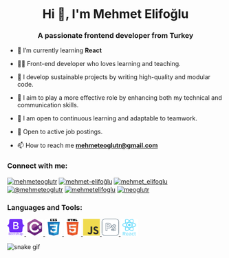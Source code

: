 <h1 align="center">Hi 👋, I'm Mehmet Elifoğlu</h1>
<h3 align="center">A passionate frontend developer from Turkey</h3>


- 🌱 I’m currently learning **React**

- 👨‍💻 Front-end developer who loves learning and teaching.
  
- 📝 I develop sustainable projects by writing high-quality and modular code.

- 📄 I aim to play a more effective role by enhancing both my technical and communication skills.

- 👯 I am open to continuous learning and adaptable to teamwork. 

- 🤝 Open to active job postings. 

- 📫 How to reach me **mehmeteoglutr@gmail.com**



<h3 align="left">Connect with me:</h3>
<p align="left">
<a href="https://twitter.com/mehmeteoglutr" target="blank"><img align="center" src="https://raw.githubusercontent.com/rahuldkjain/github-profile-readme-generator/master/src/images/icons/Social/twitter.svg" alt="mehmeteoglutr" height="30" width="40" /></a>
<a href="https://linkedin.com/in/mehmet-elifoğlu" target="blank"><img align="center" src="https://raw.githubusercontent.com/rahuldkjain/github-profile-readme-generator/master/src/images/icons/Social/linked-in-alt.svg" alt="mehmet-elifoğlu" height="30" width="40" /></a>
<a href="https://instagram.com/mehmet_elifoglu" target="blank"><img align="center" src="https://raw.githubusercontent.com/rahuldkjain/github-profile-readme-generator/master/src/images/icons/Social/instagram.svg" alt="mehmet_elifoglu" height="30" width="40" /></a>
<a href="https://medium.com/@mehmeteoglutr" target="blank"><img align="center" src="https://raw.githubusercontent.com/rahuldkjain/github-profile-readme-generator/master/src/images/icons/Social/medium.svg" alt="@mehmeteoglutr" height="30" width="40" /></a>
<a href="https://www.youtube.com/c/mehmetelifoglu" target="blank"><img align="center" src="https://raw.githubusercontent.com/rahuldkjain/github-profile-readme-generator/master/src/images/icons/Social/youtube.svg" alt="mehmetelifoglu" height="30" width="40" /></a>
<a href="https://discord.gg/meoglutr" target="blank"><img align="center" src="https://raw.githubusercontent.com/rahuldkjain/github-profile-readme-generator/master/src/images/icons/Social/discord.svg" alt="meoglutr" height="30" width="40" /></a>
</p>

<h3 align="left">Languages and Tools:</h3>
<p align="left"> <a href="https://getbootstrap.com" target="_blank" rel="noreferrer"> <img src="https://raw.githubusercontent.com/devicons/devicon/master/icons/bootstrap/bootstrap-plain-wordmark.svg" alt="bootstrap" width="40" height="40"/> </a> <a href="https://www.w3schools.com/cs/" target="_blank" rel="noreferrer"> <img src="https://raw.githubusercontent.com/devicons/devicon/master/icons/csharp/csharp-original.svg" alt="csharp" width="40" height="40"/> </a> <a href="https://www.w3schools.com/css/" target="_blank" rel="noreferrer"> <img src="https://raw.githubusercontent.com/devicons/devicon/master/icons/css3/css3-original-wordmark.svg" alt="css3" width="40" height="40"/> </a> <a href="https://www.w3.org/html/" target="_blank" rel="noreferrer"> <img src="https://raw.githubusercontent.com/devicons/devicon/master/icons/html5/html5-original-wordmark.svg" alt="html5" width="40" height="40"/> </a> <a href="https://developer.mozilla.org/en-US/docs/Web/JavaScript" target="_blank" rel="noreferrer"> <img src="https://raw.githubusercontent.com/devicons/devicon/master/icons/javascript/javascript-original.svg" alt="javascript" width="40" height="40"/> </a> <a href="https://www.photoshop.com/en" target="_blank" rel="noreferrer"> <img src="https://raw.githubusercontent.com/devicons/devicon/master/icons/photoshop/photoshop-line.svg" alt="photoshop" width="40" height="40"/> </a> <a href="https://reactjs.org/" target="_blank" rel="noreferrer"> <img src="https://raw.githubusercontent.com/devicons/devicon/master/icons/react/react-original-wordmark.svg" alt="react" width="40" height="40"/> </a> </p>


![snake gif](https://github.com/meoglutr/meoglutr/blob/output/github-contribution-grid-snake.gif)
